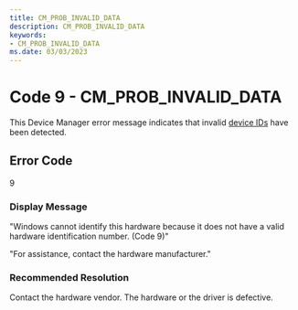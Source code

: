 ```yaml
---
title: CM_PROB_INVALID_DATA
description: CM_PROB_INVALID_DATA
keywords:
- CM_PROB_INVALID_DATA
ms.date: 03/03/2023
---
```


# Code 9 - CM_PROB_INVALID_DATA

This Device Manager error message indicates that invalid [device IDs](device-ids.md) have been detected.

## Error Code

9

### Display Message

"Windows cannot identify this hardware because it does not have a valid hardware identification number. (Code 9)"

"For assistance, contact the hardware manufacturer."

### Recommended Resolution

Contact the hardware vendor. The hardware or the driver is defective.
